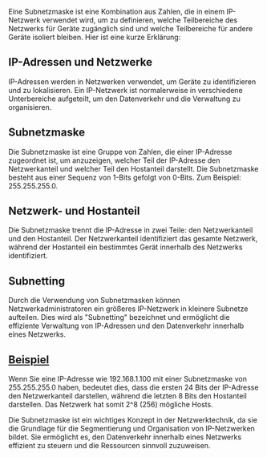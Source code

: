 Eine Subnetzmaske ist eine Kombination aus Zahlen, die in einem IP-Netzwerk verwendet wird, um zu definieren, welche Teilbereiche des Netzwerks für Geräte zugänglich sind und welche Teilbereiche für andere Geräte isoliert bleiben. Hier ist eine kurze Erklärung:
## **IP-Adressen und Netzwerke**
IP-Adressen werden in Netzwerken verwendet, um Geräte zu identifizieren und zu lokalisieren. Ein IP-Netzwerk ist normalerweise in verschiedene Unterbereiche aufgeteilt, um den Datenverkehr und die Verwaltung zu organisieren.

## **Subnetzmaske**
Die Subnetzmaske ist eine Gruppe von Zahlen, die einer IP-Adresse zugeordnet ist, um anzuzeigen, welcher Teil der IP-Adresse den Netzwerkanteil und welcher Teil den Hostanteil darstellt. Die Subnetzmaske besteht aus einer Sequenz von 1-Bits gefolgt von 0-Bits. Zum Beispiel: 255.255.255.0.

## **Netzwerk- und Hostanteil**
Die Subnetzmaske trennt die IP-Adresse in zwei Teile: den Netzwerkanteil und den Hostanteil. Der Netzwerkanteil identifiziert das gesamte Netzwerk, während der Hostanteil ein bestimmtes Gerät innerhalb des Netzwerks identifiziert.

## **Subnetting**
Durch die Verwendung von Subnetzmasken können Netzwerkadministratoren ein größeres IP-Netzwerk in kleinere Subnetze aufteilen. Dies wird als "Subnetting" bezeichnet und ermöglicht die effiziente Verwaltung von IP-Adressen und den Datenverkehr innerhalb eines Netzwerks.

## [Beispiel](../IP/Subnet%20Mask%20Calculation.md)
Wenn Sie eine IP-Adresse wie 192.168.1.100 mit einer Subnetzmaske von 255.255.255.0 haben, bedeutet dies, dass die ersten 24 Bits der IP-Adresse den Netzwerkanteil darstellen, während die letzten 8 Bits den Hostanteil darstellen. Das Netzwerk hat somit 2^8 (256) mögliche Hosts.
   

Die Subnetzmaske ist ein wichtiges Konzept in der Netzwerktechnik, da sie die Grundlage für die Segmentierung und Organisation von IP-Netzwerken bildet. Sie ermöglicht es, den Datenverkehr innerhalb eines Netzwerks effizient zu steuern und die Ressourcen sinnvoll zuzuweisen.